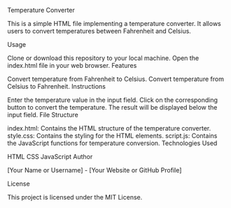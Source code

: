 Temperature Converter

This is a simple HTML file implementing a temperature converter. It allows users to convert temperatures between Fahrenheit and Celsius.

Usage

Clone or download this repository to your local machine.
Open the index.html file in your web browser.
Features

Convert temperature from Fahrenheit to Celsius.
Convert temperature from Celsius to Fahrenheit.
Instructions

Enter the temperature value in the input field.
Click on the corresponding button to convert the temperature.
The result will be displayed below the input field.
File Structure

index.html: Contains the HTML structure of the temperature converter.
style.css: Contains the styling for the HTML elements.
script.js: Contains the JavaScript functions for temperature conversion.
Technologies Used

HTML
CSS
JavaScript
Author

[Your Name or Username] - [Your Website or GitHub Profile]

License

This project is licensed under the MIT License.
